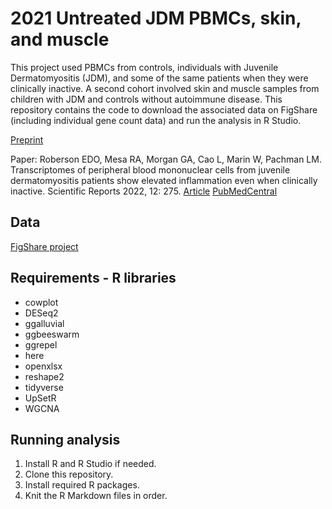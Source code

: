 # 2021 Untreated JDM PBMCs, skin, and muscle

This project used PBMCs from controls, individuals with Juvenile Dermatomyositis (JDM), and some of the same patients when they were clinically inactive. A second cohort involved skin and muscle samples from children with JDM and controls without autoimmune disease. This repository contains the code to download the associated data on FigShare (including individual gene count data) and run the analysis in R Studio.

[Preprint](https://www.biorxiv.org/content/10.1101/2021.05.07.443007v2)

Paper: Roberson EDO, Mesa RA, Morgan GA, Cao L, Marin W, Pachman LM. Transcriptomes of peripheral blood mononuclear cells from juvenile dermatomyositis patients show elevated inflammation even when clinically inactive. Scientific Reports 2022, 12: 275. [Article](https://www.nature.com/articles/s41598-021-04302-8) [PubMedCentral](https://www.ncbi.nlm.nih.gov/pmc/articles/PMC8741808/)

## Data

[FigShare project](https://figshare.com/projects/2019_Untreated_juvenile_dermatomyositis_JDM_RNA-Seq/63539)

## Requirements - R libraries
* cowplot
* DESeq2
* ggalluvial
* ggbeeswarm
* ggrepel
* here
* openxlsx
* reshape2
* tidyverse
* UpSetR
* WGCNA

## Running analysis
1. Install R and R Studio if needed.
2. Clone this repository.
3. Install required R packages.
4. Knit the R Markdown files in order.
